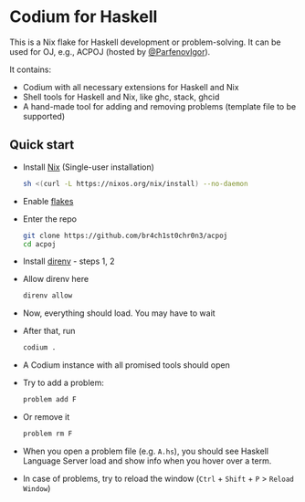 # Codium for Haskell

This is a Nix flake for Haskell development or problem-solving. It can be used for OJ, e.g., ACPOJ (hosted by [@ParfenovIgor](https://github.com/ParfenovIgor)).

It contains:
- Codium with all necessary extensions for Haskell and Nix
- Shell tools for Haskell and Nix, like ghc, stack, ghcid
- A hand-made tool for adding and removing problems (template file to be supported)

## Quick start

- Install [Nix](https://nixos.org/download.html) (Single-user installation)
  ```sh
  sh <(curl -L https://nixos.org/nix/install) --no-daemon
  ```

- Enable [flakes](https://nixos.wiki/wiki/Flakes#Permanent)

- Enter the repo
  ```sh
  git clone https://github.com/br4ch1st0chr0n3/acpoj
  cd acpoj
  ```

- Install [direnv](https://nix.dev/tutorials/declarative-and-reproducible-developer-environments#direnv-automatically-activating-the-environment-on-directory-change) - steps 1, 2

- Allow direnv here
  ```sh
  direnv allow
  ```

- Now, everything should load. You may have to wait

- After that, run
  ```sh
  codium .
  ```

- A Codium instance with all promised tools should open

- Try to add a problem:
  ```sh
  problem add F
  ```

- Or remove it
  ```sh
  problem rm F
  ```

- When you open a problem file (e.g. `A.hs`), you should see Haskell Language Server load and show info when you hover over a term.

- In case of problems, try to reload the window (`Ctrl` + `Shift` + `P` > `Reload Window`)
